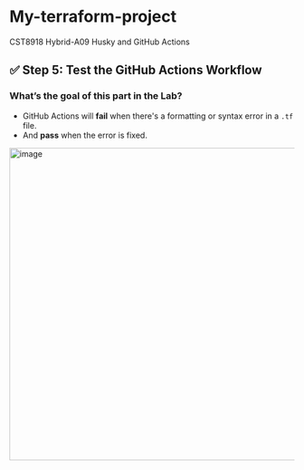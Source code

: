 # My-terraform-project
CST8918 Hybrid-A09 Husky and GitHub Actions

## ✅ Step 5: Test the GitHub Actions Workflow

### What’s the goal of this part in the Lab?

- GitHub Actions will **fail** when there's a formatting or syntax error in a `.tf` file.
- And **pass** when the error is fixed.

<img width="552" alt="image" src="https://github.com/user-attachments/assets/8082a7f0-46a1-4243-b885-52548fb62f73" />
